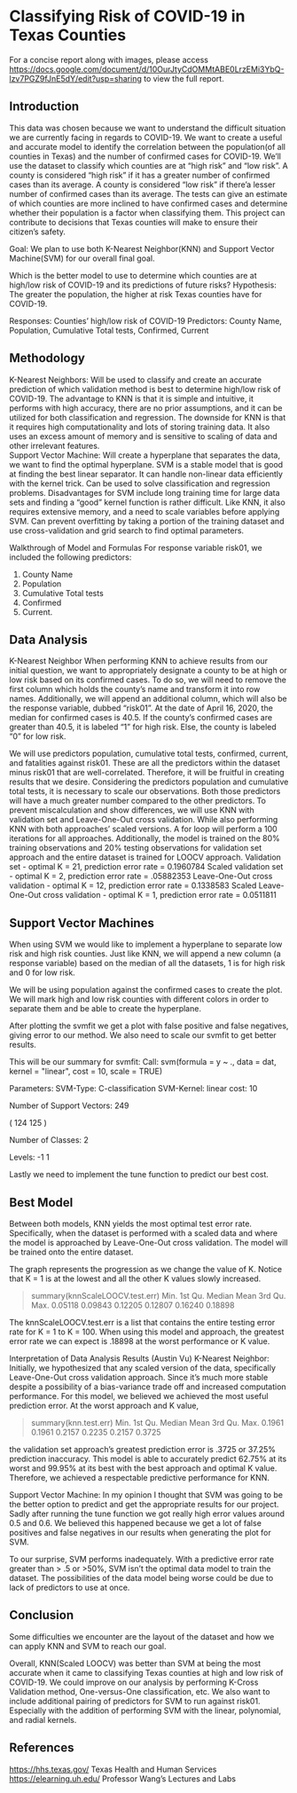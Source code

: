 # Classifying Risk of COVID-19 in Texas Counties

For a concise report along with images, please access https://docs.google.com/document/d/10OurJtyCdOMMtABE0LrzEMi3YbQ-lzv7PGZ9fJnE5dY/edit?usp=sharing to view the full report.

## Introduction
This data was chosen because we want to understand the difficult situation we are currently facing in regards to COVID-19. We want to create a useful and accurate model to identify the correlation between the population(of all counties in Texas) and the number of confirmed cases for COVID-19. We’ll use the dataset to classify which counties are at “high risk” and “low risk”. A county is considered “high risk” if it has a greater number of confirmed cases than its average. A county is considered “low risk” if there’a lesser number of confirmed cases than its average. The tests can give an estimate of which counties are more inclined to have confirmed cases and determine whether their population is a factor when classifying them. This project can contribute to decisions that Texas counties will make to ensure their citizen’s safety.  

Goal:
We plan to use both K-Nearest Neighbor(KNN) and Support Vector Machine(SVM) for our overall final goal.

Which is the better model to use to determine which counties are at high/low risk of COVID-19 and its predictions of future risks?
Hypothesis: The greater the population, the higher at risk Texas counties have for COVID-19.

Responses: Counties’ high/low risk of COVID-19 
Predictors: County Name, Population, Cumulative Total tests, Confirmed, Current

## Methodology
K-Nearest Neighbors: Will be used to classify and create an accurate prediction of which validation method is best to determine high/low risk of COVID-19. 
The advantage to KNN is that it is simple and intuitive, it performs with high accuracy, there are no prior assumptions, and it can be utilized for both classification and regression. 
The downside for KNN is that it requires high computationality and lots of storing training data. It also uses an excess amount of memory and is sensitive to scaling of data and other irrelevant features. 			
Support Vector Machine: Will create a hyperplane that separates the data, we want to find the optimal hyperplane.
SVM is a stable model that is good at finding the best linear separator. It can handle non-linear data efficiently with the kernel trick. Can be used to solve classification and regression problems.
Disadvantages for SVM include long training time for large data sets and finding a “good” kernel function is rather difficult. Like KNN, it also requires extensive memory,  and a need to scale variables before applying SVM.
Can prevent overfitting by taking a portion of the training dataset and use cross-validation and grid search to find optimal parameters.

Walkthrough of Model and Formulas
For response variable risk01, we included the following predictors: 
1. County Name
2. Population
3. Cumulative Total tests
4. Confirmed
5. Current.

## Data Analysis
K-Nearest Neighbor
When performing KNN to achieve results from our initial question, we want to appropriately designate a county to be at high or low risk based on its confirmed cases. To do so, we will need to remove the first column which holds the county’s name and transform it into row names. Additionally, we will append an additional column, which will also be the response variable, dubbed “risk01”. At the date of April 16, 2020, the median for confirmed cases is 40.5. If the county’s confirmed cases are greater than 40.5, it is labeled “1” for high risk. Else, the county is labeled “0” for low risk. 

We will use predictors population, cumulative total tests, confirmed, current, and fatalities against risk01. These are all the predictors within the dataset minus risk01 that are well-correlated. Therefore, it will be fruitful in creating results that we desire. 
Considering the predictors population and cumulative total tests, it is necessary to scale our observations. Both those predictors will have a much greater number compared to the other predictors. To prevent miscalculation and show differences, we will use KNN with validation set and Leave-One-Out cross validation. While also performing KNN with both approaches’ scaled versions. A for loop will perform a 100 iterations for all approaches. Additionally, the model is trained on the 80% training observations and 20% testing observations for validation set approach and the entire dataset is trained for LOOCV approach.
Validation set - optimal K = 21, prediction error rate = 0.1960784
Scaled validation set - optimal K = 2, prediction error rate = .05882353
Leave-One-Out cross validation - optimal K = 12, prediction error rate = 0.1338583
Scaled Leave-One-Out cross validation - optimal K = 1, prediction error rate = 0.0511811

## Support Vector Machines
When using SVM we would like to implement a hyperplane to separate low risk and high risk counties. Just like KNN, we will append a new column (a response variable) based on the median of all the datasets, 1 is for high risk and 0 for low risk.

We will be using population against the confirmed cases to create the plot. We will mark high and low risk counties with different colors in order to separate them and be able to create the hyperplane.



After plotting the svmfit we get a plot with false positive and false negatives, giving error to our method. We also need to scale our svmfit to get better results.


This will be our summary for svmfit:
Call:
svm(formula = y ~ ., data = dat, kernel = "linear", cost = 10, scale = TRUE)


Parameters:
   SVM-Type:  C-classification 
 SVM-Kernel:  linear 
       cost:  10 

Number of Support Vectors:  249

 ( 124 125 )


Number of Classes:  2 

Levels: 
 -1 1


Lastly we need to implement the tune function to predict our best cost.





## Best Model
Between both models, KNN yields the most optimal test error rate. Specifically, when the dataset is performed with a scaled data and where the model is approached by Leave-One-Out cross validation. The model will be trained onto the entire dataset. 

The graph represents the progression as we change the value of K. Notice that K = 1 is at the lowest and all the other K values slowly increased. 
 
> summary(knnScaleLOOCV.test.err)
   Min. 1st Qu.  Median    Mean 3rd Qu.    Max. 
0.05118 0.09843 0.12205 0.12807 0.16240 0.18898 

The knnScaleLOOCV.test.err is a list that contains the entire testing error rate for K = 1 to K = 100. When using this model and approach, the greatest error rate we can expect is .18898 at the worst performance or K value.

Interpretation of Data Analysis Results (Austin Vu)
K-Nearest Neighbor:
Initially, we hypothesized that any scaled version of the data, specifically Leave-One-Out cross validation approach. Since it’s much more stable despite a possibility of a bias-variance trade off and increased computation performance. For this model, we believed we achieved the most useful prediction error. At the worst approach and K value, 

> summary(knn.test.err)
   	   Min. 1st Qu.  Median    Mean 3rd Qu.    Max. 
 	0.1961  0.1961  0.2157  0.2235  0.2157  0.3725 

the validation set approach’s greatest prediction error is .3725 or 37.25% prediction inaccuracy. This model is able to accurately predict 62.75% at its worst and 99.95% at its best with the best approach and optimal K value. Therefore, we achieved a respectable predictive performance for KNN.

Support Vector Machine:
In my opinion I thought that SVM was going to be the better option to predict and get the appropriate results for our project. Sadly after running the tune function we got really high error values around 0.5 and 0.6. We believed this happened because we get a lot of false positives and false negatives in our results when generating the plot for SVM.

To our surprise, SVM performs inadequately. With a predictive error rate greater than > .5 or >50%, SVM isn’t the optimal data model to train the dataset. The possibilities of the data model being worse could be due to lack of predictors to use at once.

## Conclusion
Some difficulties we encounter are the layout of the dataset and how we can apply KNN and SVM to reach our goal. 

Overall, KNN(Scaled LOOCV) was better than SVM at being the most accurate when it came to classifying Texas counties at high and low risk of COVID-19. 
We could improve on our analysis by performing K-Cross Validation method, One-versus-One classification, etc. We also want to include additional pairing of predictors for SVM to run against risk01. Especially with the addition of performing SVM with the linear, polynomial, and radial kernels.

## References 
https://hhs.texas.gov/ 			Texas Health and Human Services
https://elearning.uh.edu/		Professor Wang’s Lectures and Labs

